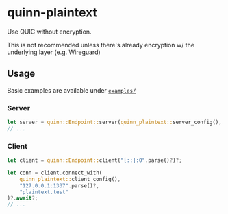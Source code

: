 # quinn-plaintext

Use QUIC without encryption.

This is not recommended unless there's already encryption w/ the underlying layer (e.g. Wireguard)

## Usage

Basic examples are available under [`examples/`](examples)

### Server

```rust
let server = quinn::Endpoint::server(quinn_plaintext::server_config(), "[::]:0".parse()?)?;
// ...
```

### Client

```rust
let client = quinn::Endpoint::client("[::]:0".parse()?)?;

let conn = client.connect_with(
    quinn_plaintext::client_config(),
    "127.0.0.1:1337".parse()?,
    "plaintext.test"
)?.await?;
// ...
```